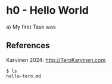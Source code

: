 # h0 - Hello World

a) My first Task was

## References

Karvinen 2024: http://TeroKarvinen.com



    $ ls
    hello-tero.md
